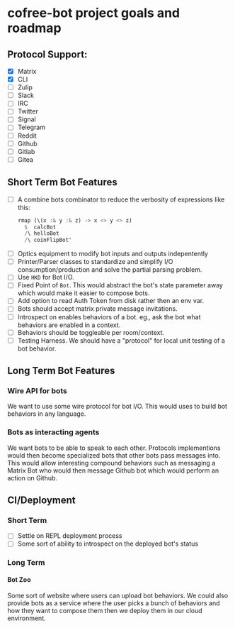 # cofree-bot project goals and roadmap

## Protocol Support:
  - [x] Matrix
  - [x] CLI
  - [ ] Zulip
  - [ ] Slack
  - [ ] IRC
  - [ ] Twitter
  - [ ] Signal
  - [ ] Telegram
  - [ ] Reddit
  - [ ] Github
  - [ ] Gitlab
  - [ ] Gitea

## Short Term Bot Features
- [ ] A combine bots combinator to reduce the verbosity of expressions like this:
  ```haskell
  rmap (\(x :& y :& z) -> x <> y <> z)
    $  calcBot
    /\ helloBot
    /\ coinFlipBot'
  ```
- [ ] Optics equipment to modify bot inputs and outputs indepentently
- [ ] Printer/Parser classes to standardize and simplify I/O
      consumption/production and solve the partial parsing problem.
- [ ] Use `HKD` for Bot I/O.
- [ ] Fixed Point of `Bot`. This would abstract the bot's state
      parameter away which would make it easier to compose bots.
- [ ] Add option to read Auth Token from disk rather then an env var.
- [ ] Bots should accept matrix private message invitations.
- [ ] Introspect on enables behaviors of a bot. eg., ask the bot what
      behaviors are enabled in a context.
- [ ] Behaviors should be toggleable per room/context.
- [ ] Testing Harness. We should have a "protocol" for local unit
      testing of a bot behavior.

## Long Term Bot Features
### Wire API for bots
We want to use some wire protocol for bot I/O. This would uses to
build bot behaviors in any language.

### Bots as interacting agents
We want bots to be able to speak to each other. Protocols
implementions would then become specialized bots that other bots pass
messages into. This would allow interesting compound behaviors such as
messaging a Matrix Bot who would then message Github bot which would
perform an action on Github.

## CI/Deployment
### Short Term
- [ ] Settle on REPL deployment process
- [ ] Some sort of ability to introspect on the deployed bot's status

### Long Term
#### Bot Zoo
Some sort of website where users can upload bot behaviors. We could
also provide bots as a service where the user picks a bunch of
behaviors and how they want to compose them then we deploy them in our
cloud environment.
